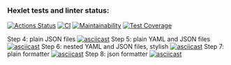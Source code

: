 ### Hexlet tests and linter status:
[![Actions Status](https://github.com/lasogno/frontend-project-lvl2/workflows/hexlet-check/badge.svg)](https://github.com/lasogno/frontend-project-lvl2/actions)
[![CI](https://github.com/lasogno/frontend-project-lvl2/actions/workflows/CI.yml/badge.svg)](https://github.com/lasogno/frontend-project-lvl2/actions/workflows/CI.yml)
[![Maintainability](https://api.codeclimate.com/v1/badges/32f854982deafd833fe7/maintainability)](https://codeclimate.com/github/lasogno/frontend-project-lvl2/maintainability)
[![Test Coverage](https://api.codeclimate.com/v1/badges/32f854982deafd833fe7/test_coverage)](https://codeclimate.com/github/lasogno/frontend-project-lvl2/test_coverage)

Step 4: plain JSON files
[![asciicast](https://asciinema.org/a/WUIvvI8T72UnKnLIP6Jc4jvKD.svg)](https://asciinema.org/a/WUIvvI8T72UnKnLIP6Jc4jvKD)
Step 5: plain YAML and JSON files
[![asciicast](https://asciinema.org/a/9m0vm9aN8d1wPLGKd5GRDcSWA.svg)](https://asciinema.org/a/9m0vm9aN8d1wPLGKd5GRDcSWA)
Step 6: nested YAML and JSON files, stylish
[![asciicast](https://asciinema.org/a/h5yNSDvnDWG181IAdfgVvSHp2.svg)](https://asciinema.org/a/h5yNSDvnDWG181IAdfgVvSHp2)
Step 7: plain formatter
[![asciicast](https://asciinema.org/a/VqEqiclr1mAK2S0HisJBLew8l.svg)](https://asciinema.org/a/VqEqiclr1mAK2S0HisJBLew8l)
Step 8: json formatter
[![asciicast](https://asciinema.org/a/HqqQdxRLKMoaK33B0KN0CWK7s.svg)](https://asciinema.org/a/HqqQdxRLKMoaK33B0KN0CWK7s)